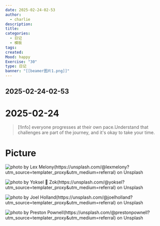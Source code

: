```yaml
---
date: 2025-02-24-02-53
author:
  - charlie
description: 
title: 
categories:
  - 日记
  - 模板
tags: 
created: 
Mood: happy
Exercise: "30"
type: 日记
banner: "[[beamer图片1.png]]"
---
```

## 2025-02-24-02-53

# 2025-02-24

> [!Info]
> everyone progresses at their own pace.Understand that challenges are part of the journey, and it's okay to take your time.

















# Picture

![photo by Lex Melony(https://unsplash.com/@lexmelony?utm_source=templater_proxy&utm_medium=referral) on Unsplash](https://images.unsplash.com/photo-1629970815849-402b18449245?crop=entropy&cs=srgb&fm=jpg&ixid=M3w2NDU1OTF8MHwxfHJhbmRvbXx8fHx8fHx8fDE3NDAzODAwMDh8&ixlib=rb-4.0.3&q=85)

![photo by Yoksel 🌿 Zok(https://unsplash.com/@yoksel?utm_source=templater_proxy&utm_medium=referral) on Unsplash](https://images.unsplash.com/photo-1704049492642-230f8ec66166?crop=entropy&cs=srgb&fm=jpg&ixid=M3w2NDU1OTF8MHwxfHJhbmRvbXx8fHx8fHx8fDE3NDAzODAwMDh8&ixlib=rb-4.0.3&q=85&w=200&h=200)

![photo by Joel Holland(https://unsplash.com/@joelholland?utm_source=templater_proxy&utm_medium=referral) on Unsplash](https://images.unsplash.com/photo-1470240731273-7821a6eeb6bd?crop=entropy&cs=srgb&fm=jpg&ixid=M3w2NDU1OTF8MHwxfHJhbmRvbXx8fHx8fHx8fDE3NDAzODAwMDh8&ixlib=rb-4.0.3&q=85&w=200&h=200)

![photo by Preston Pownell(https://unsplash.com/@prestonpownell?utm_source=templater_proxy&utm_medium=referral) on Unsplash](https://images.unsplash.com/photo-1430797877645-98aa0693fb34?crop=entropy&cs=srgb&fm=jpg&ixid=M3w2NDU1OTF8MHwxfHJhbmRvbXx8fHx8fHx8fDE3NDAzODAwMDh8&ixlib=rb-4.0.3&q=85&w=200&h=200)




